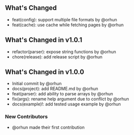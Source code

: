 ## What's Changed
* feat(config): support multiple file formats by @orhun
* feat(cache): use cache while fetching pages by @orhun

## What's Changed in v1.0.1
* refactor(parser): expose string functions by @orhun
* chore(release): add release script by @orhun

## What's Changed in v1.0.0
* Initial commit by @orhun
* docs(project): add README.md by @orhun
* feat(parser): add ability to parse arrays by @orhun
* fix(args): rename help argument due to conflict by @orhun
* docs(example)!: add tested usage example by @orhun

### New Contributors
* @orhun made their first contribution


